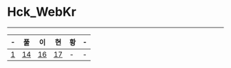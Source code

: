 # Hck_WebKr

---

|-|풀|이|현|황|-|
|---|---|---|---|---|---|
|[1](1.md)|[14](14.md)|[16](16.md)|[17](17.md)|-|-|